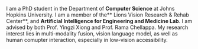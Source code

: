 I am a PhD student in the Department of **Computer Science** at Johns Hopkins University. I am a member of the** Lions Vision Research & Rehab Center**, and **Artificial Intelligence for Engineering and Medicine Lab**. I am advised by both Prof. Yingzi Xiong and Prof. Rama Chellappa. My research interest lies in multi-modality fusion, vision language model, as well as human comupter interaction, especially in low-vision accessibility.